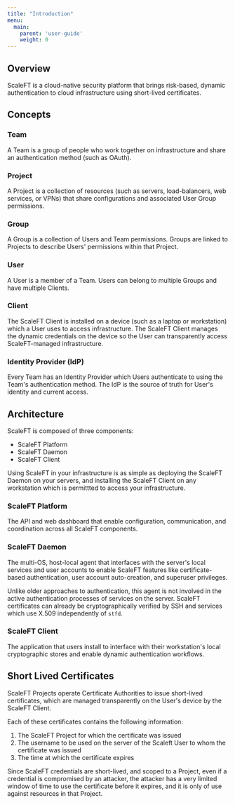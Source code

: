 ```yaml
---
title: "Introduction"
menu:
  main:
    parent: 'user-guide'
    weight: 0
---
```


## Overview

ScaleFT is a cloud-native security platform that brings risk-based, dynamic authentication to cloud infrastructure using short-lived certificates.

## Concepts

### Team

A Team is a group of people who work together on infrastructure and share an authentication method (such as OAuth).

### Project

A Project is a collection of resources (such as servers, load-balancers, web services, or VPNs) that share configurations and associated User Group permissions.

### Group

A Group is a collection of Users and Team permissions. Groups are linked to Projects to describe Users' permissions within that Project.

### User

A User is a member of a Team. Users can belong to multiple Groups and have multiple Clients.

### Client

The ScaleFT Client is installed on a device (such as a laptop or workstation) which a User uses to access infrastructure. The ScaleFT Client manages the dynamic credentials on the device so the User can transparently access ScaleFT-managed infrastructure.

### Identity Provider (IdP)

Every Team has an Identity Provider which Users authenticate to using the Team's authentication method. The IdP is the source of truth for User's identity and current access.

## Architecture

ScaleFT is composed of three components:

* ScaleFT Platform
* ScaleFT Daemon
* ScaleFT Client

Using ScaleFT in your infrastructure is as simple as deploying the ScaleFT Daemon on your servers, and installing the ScaleFT Client on any workstation which is permittted to access your infrastructure.

### ScaleFT Platform

The API and web dashboard that enable configuration, communication, and coordination across all ScaleFT components.

### ScaleFT Daemon

The multi-OS, host-local agent that interfaces with the server's local services and user accounts to enable ScaleFT features like certificate-based authentication, user account auto-creation, and superuser privileges.

Unlike older approaches to authentication, this agent is not involved in the active authentication processes of services on the server. ScaleFT certificates can already be cryptographically verified by SSH and services which use X.509 independently of `stfd`.

### ScaleFT Client

The application that users install to interface with their workstation's local cryptographic stores and enable dynamic authentication workflows.

## Short Lived Certificates

ScaleFT Projects operate Certificate Authorities to issue short-lived certificates, which are managed transparently on the User's device by the ScaleFT Client.

Each of these certificates contains the following information:

1. The ScaleFT Project for which the certificate was issued
2. The username to be used on the server of the Scaleft User to whom the certificate was issued
3. The time at which the certificate expires

Since ScaleFT credentials are short-lived, and scoped to a Project, even if a credential is compromised by an attacker, the attacker has a very limited window of time to use the certificate before it expires, and it is only of use against resources in that Project.


